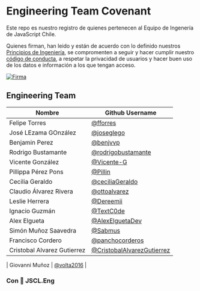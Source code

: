 # Engineering Team Covenant

Este repo es nuestro registro de quienes pertenecen al Equipo de Ingenería de JavaScript Chile.

Quienes firman, han leido y están de acuerdo con lo definido nuestros [Principios de Ingeniería](https://eng.jschile.org/JSChile-Principios-de-Ingenier-a-7c87246f2dac49f38b42dd509238f9fb), se compromenten a seguir y hacer cumplir nuestro [código de conducta](https://github.com/jsconfcl/code_of_conduct), a respetar la privacidad de usuarios y hacer buen uso de los datos e información a los que tengan acceso.

[![Firma](https://img.shields.io/badge/firma_aqui!-f7df1e?style=for-the-badge&logo=buddy&logoColor=000000)](https://github.com/jsconfcl/engineering-team-covenant/issues/new?template=sign-the-terms.yml)

## Engineering Team

| **Nombre** | **Github Username** |
| ---------- | ------------------- |
| Felipe Torres | [@fforres](https://github.com/fforres) |
| José LEzama GOnzález | [@joseglego](https://github.com/joseglego) |
| Benjamin Perez | [@benjvvp](https://github.com/benjvvp) |
| Rodrigo Bustamante | [@rodrigobustamante](https://github.com/rodrigobustamante) |
| Vicente González | [@Vicente-G](https://github.com/Vicente-G) |
| Pillippa Pérez Pons | [@Pillin](https://github.com/Pillin) |
| Cecilia Geraldo | [@ceciliaGeraldo](https://github.com/ceciliaGeraldo) |
| Claudio Álvarez Rivera | [@ottoalvarez](https://github.com/ottoalvarez) |
| Leslie Herrera | [@Dereemii](https://github.com/Dereemii) |
| Ignacio Guzmán | [@TextC0de](https://github.com/TextC0de) |
| Alex Elgueta | [@AlexElguetaDev](https://github.com/AlexElguetaDev) |
| Simón Muñoz Saavedra | [@Sabmus](https://github.com/Sabmus) |
| Francisco Cordero | [@panchocorderos](https://github.com/panchocorderos) |
| Cristobal Alvarez Gutierrez | [@CristobalAlvarezGutierrez](https://github.com/CristobalAlvarezGutierrez)       |

<!-- Este es un placeholder para una nueva entrada, sientente libre de copiarlo y usarlo en la tabla superior. -->
<!--

|                                             | [x](xxxxx)                                        |  
-->

| Giovanni Muñoz | [@volta2016](https://github.com/volta2016) |
### Con 💛 JSCL.Eng
